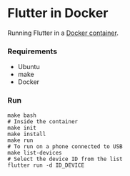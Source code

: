 # Flutter in Docker
Running Flutter in a [Docker container](https://hub.docker.com/repository/docker/hardandheavy/flutter/general).

### Requirements
- Ubuntu
- make
- Docker

### Run
```
make bash
# Inside the container
make init
make install
make run
# To run on a phone connected to USB
make list-devices
# Select the device ID from the list
flutter run -d ID_DEVICE
```
